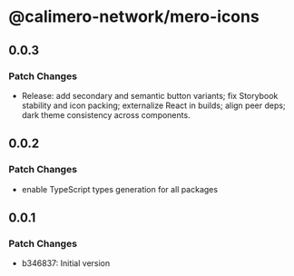 # @calimero-network/mero-icons

## 0.0.3

### Patch Changes

- Release: add secondary and semantic button variants; fix Storybook stability and icon packing; externalize React in builds; align peer deps; dark theme consistency across components.

## 0.0.2

### Patch Changes

- enable TypeScript types generation for all packages

## 0.0.1

### Patch Changes

- b346837: Initial version

